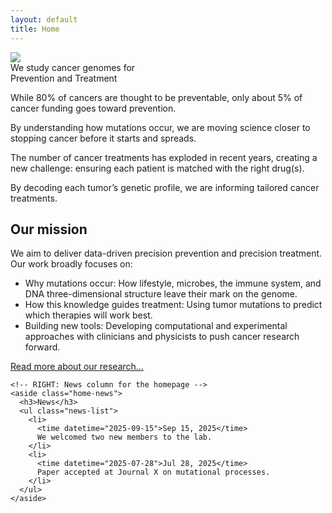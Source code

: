 ```yaml
---
layout: default
title: Home
---
```


<div class="homepage-hero-image">
  <img
    class="hero-image"
    src="{{ '/assets/images/homepage-images/homepage-hero-image.png' | relative_url }}"
    decoding="async"
    fetchpriority="high">
</div>



<div class="homepage-tagline">
  We study cancer genomes for <br>
  <span class="underlined-tagline-text">Prevention</span> and <span class="underlined-tagline-text">Treatment</span>
</div>



<section class="homepage-blurbs">
  <div class="secondary-blurb">
    <p class="main-blurb">
      While 80% of cancers are thought to be preventable, only about 5% of cancer
      funding goes toward prevention.
    </p>
    <p>
      By understanding how mutations occur, we are moving science closer to
      stopping cancer before it starts and spreads.
    </p>
  </div>
  <div class="secondary-blurb">
    <p class="main-blurb">
      The number of cancer treatments has exploded in recent years, creating a
      new challenge: ensuring each patient is matched with the right drug(s).
    </p>
    <p>
      By decoding each tumor’s genetic profile, we are informing tailored cancer
      treatments.
    </p>
  </div>
</section>



<section class="homepage-body-and-news">
  <div class="homepage-body">
    <!-- LEFT: Main body text for the homepage -->
    <div class="body-text">
      <h2>Our mission</h2>
      <p class="text-above-list">
        We aim to deliver data-driven precision prevention and precision treatment.<br>
        Our work broadly focuses on:
      </p>
      <ul>
        <li>Why mutations occur: How lifestyle, microbes, the immune system, and DNA three-dimensional structure leave their mark on the genome.</li>
        <li>How this knowledge guides treatment: Using tumor mutations to predict which therapies will work best.</li>
        <li>Building new tools: Developing computational and experimental approaches with clinicians and physicists to push cancer research forward.</li>
      </ul>
      <p class="link"><a href="/research/">Read more about our research…</a></p>
    </div>

    <!-- RIGHT: News column for the homepage -->
    <aside class="home-news">
      <h3>News</h3>
      <ul class="news-list">
        <li>
          <time datetime="2025-09-15">Sep 15, 2025</time>
          We welcomed two new members to the lab.
        </li>
        <li>
          <time datetime="2025-07-28">Jul 28, 2025</time>
          Paper accepted at Journal X on mutational processes.
        </li>
      </ul>
    </aside>
  </div>
</section>
